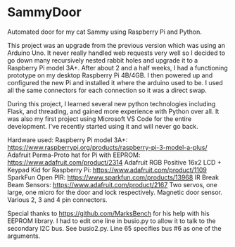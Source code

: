 # SammyDoor
Automated door for my cat Sammy using Raspberry Pi and Python.


This project was an upgrade from the previous version which was using an Arduino Uno. It never really handled web requests very well so I decided to go down many recursively nested rabbit holes and upgrade it to a Raspberry Pi model 3A+. After about 2 and a half weeks, I had a functioning prototype on my desktop Raspberry Pi 4B/4GB. 
I then powered up and configured the new Pi and installed it where the arduino used to be. I used all the same connectors for each connection so it was a direct swap.

During this project, I learned several new python technologies including Flask, and threading, and gained more experience with Python over all. It was also my first project using Microsoft VS Code for the entire development. I've recently started using it and will never go back.  

Hardware used:
Raspberry Pi model 3A+: https://www.raspberrypi.org/products/raspberry-pi-3-model-a-plus/
Adafruit Perma-Proto hat for Pi with EEPROM: https://www.adafruit.com/product/2314
Adafruit RGB Positive 16x2 LCD + Keypad Kid for Raspberry Pi: https://www.adafruit.com/product/1109
SparkFun Open PIR: https://www.sparkfun.com/products/13968
IR Break Beam Sensors: https://www.adafruit.com/product/2167
Two servos, one large, one micro for the door and lock respectively.
Magnetic door sensor.
Various 2, 3 and 4 pin connectors.

Special thanks to https://github.com/MarksBench for his help with his EEPROM library. I had to edit one line in busio.py to allow it to talk to the secondary I2C bus. See busio2.py. Line 65 specifies bus #6 as one of the arguments.




